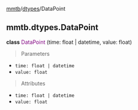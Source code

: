 [mmtb](../../README.md)/[dtypes](../dtypes.md)/DataPoint

## mmtb.dtypes.DataPoint

**class** <span style="color:purple;">DataPoint</span> (time: float | datetime, value: float)

> Parameters

+ `time: float | datetime`
+ `value: float`

> Attributes

+ `time: float | datetime`
+ `value: float`